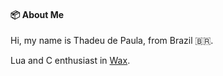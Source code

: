 #### 📦 About Me

Hi, my name is Thadeu de Paula, from Brazil 🇧🇷.

Lua and C enthusiast in [Wax](https://github.com/waxlab).

